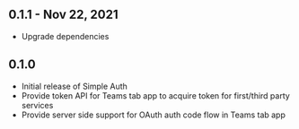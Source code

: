 ## 0.1.1 - Nov 22, 2021
* Upgrade dependencies

## 0.1.0
* Initial release of Simple Auth
* Provide token API for Teams tab app to acquire token for first/third party services
* Provide server side support for OAuth auth code flow in Teams tab app